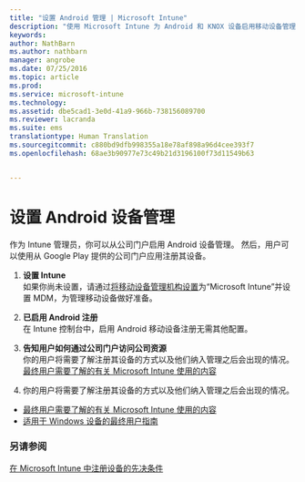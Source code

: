 ```yaml
---
title: "设置 Android 管理 | Microsoft Intune"
description: "使用 Microsoft Intune 为 Android 和 KNOX 设备启用移动设备管理 (MDM)。"
keywords: 
author: NathBarn
ms.author: nathbarn
manager: angrobe
ms.date: 07/25/2016
ms.topic: article
ms.prod: 
ms.service: microsoft-intune
ms.technology: 
ms.assetid: dbe5cad1-3e0d-41a9-966b-738156089700
ms.reviewer: lacranda
ms.suite: ems
translationtype: Human Translation
ms.sourcegitcommit: c880bd9dfb998355a18e78af898a96d4cee393f7
ms.openlocfilehash: 68ae3b90977e73c49b21d3196100f73d11549b63


---
```


# 设置 Android 设备管理
作为 Intune 管理员，你可以从公司门户启用 Android 设备管理。 然后，用户可以使用从 Google Play 提供的公司门户应用注册其设备。

1.  **设置 Intune**<br>
    如果你尚未设置，请通过[将移动设备管理机构设置](prerequisites-for-enrollment.md#set-mobile-device-management-authority)为“Microsoft Intune”并设置 MDM，为管理移动设备做好准备。

2.  **已启用 Android 注册**<br>
    在 Intune 控制台中，启用 Android 移动设备注册无需其他配置。

3.  **告知用户如何通过公司门户访问公司资源**<br>
    你的用户将需要了解注册其设备的方式以及他们纳入管理之后会出现的情况。 [最终用户需要了解的有关 Microsoft Intune 使用的内容](what-to-tell-your-end-users-about-using-microsoft-intune.md)

4.  你的用户将需要了解注册其设备的方式以及他们纳入管理之后会出现的情况。
  - [最终用户需要了解的有关 Microsoft Intune 使用的内容](what-to-tell-your-end-users-about-using-microsoft-intune.md)
  - [适用于 Windows 设备的最终用户指南](../enduser/using-your-android-device-with-intune.md)

### 另请参阅
[在 Microsoft Intune 中注册设备的先决条件](prerequisites-for-enrollment.md)



<!--HONumber=Sep16_HO4-->


